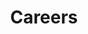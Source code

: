 ---
title: Careers
nav_title: Careers
sub_title: Come work to a place where you can help build tomorrow's technology.
team_photos_title: The Team
team_photos_sub_title: We are a team of engineers and designers, and we hold the products we craft to the highest standard.
benefits_title: Benefits
benefits_sub_title: We strive to provide a thoughtful and balanced set of benefits that allows our employees be their best selves and do great work.
positions_title: Positions
positions_sub_title: Roles we're looking to find the best for
no_positions_title: Don't see a position?
no_positions_sub_title: We're always looking for the best. Drop us a line if you think you would be a great fit!
no_positions_get_in_touch: Let's talk
benefits:
  - salary:
    title: Competitive Salary
    sub_title: We pay competitive salaries and reward professional growth with pay increases
    image: /images/careers/money-glyph.svg
  - health:
    title: Health, Vision, Dental
    sub_title: We don't want our team to worry about healthcare, so we provide coverage for everyone.
    image: /images/careers/medical-glyph.svg
  - vacation:
    title: Awesome Vacation Policy
    sub_title: Need some time off? Take it! Unlimited vacation policy. We don't like to micro-manage people's needed personal time.
    image: /images/careers/plane-glyph.svg
  - learning:
    title: Challenging Work
    sub_title: We're expect you to dig for the simplist, best solution for the problem. This inevitably means you'll be pushing yourself every day.
    image: /images/careers/cog-glyph.svg
  - growth:
    title: Growth Opportunities
    sub_title: There are no glass ceilings in this startup. You're career is what you make of it with our team.
    image: /images/careers/chart-glyph.svg
  - office:
    title: Center of the Universe
    sub_title: Fremont is one of the best up-and-coming neighborhoods in town! Whether its biking to work or happy hours, we take full advantage of our location!
    image: /images/careers/center-universe-glyph.svg
---